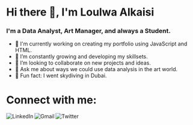 # Hi there 👋, I'm Loulwa Alkaisi

### I'm a Data Analyst, Art Manager, and always a Student.

- 🔭 I'm currently working on creating my portfolio using JavaScript and HTML.
- 🌱 I’m constantly growing and developing my skillsets.
- 👯 I’m looking to collaborate on new projects and ideas.
- 💬 Ask me about ways we could use data analysis in the art world.
- :roller_coaster: Fun fact: I went skydiving in Dubai.

# Connect with me:
[<img align="left" alt="LinkedIn" src="https://img.shields.io/badge/LinkedIn-0077B5?style=for-the-badge&logo=linkedin&logoColor=white" />][linkedin]
[<img align="left" alt="Gmail" src="https://img.shields.io/badge/Gmail-D14836?style=for-the-badge&logo=gmail&logoColor=white" />][Email]
[<img align="left" alt="Twitter" src="https://img.shields.io/badge/Twitter-1DA1F2?style=for-the-badge&logo=twitter&logoColor=white" />][Twitter]


[linkedin]: https://www.linkedin.com/in/loulwa-alkaisi-97b602110/
[Email]: mailto:loulwaalkaissi@gmail.com
[Twitter]: https://twitter.com/LoulwaKaissi/
